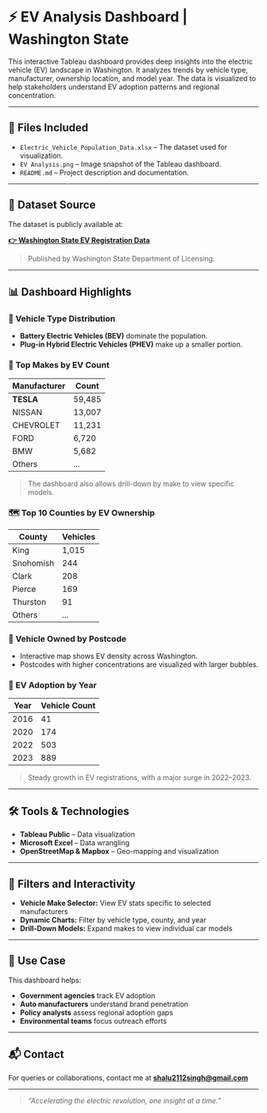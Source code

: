 # ⚡ EV Analysis Dashboard | Washington State

This interactive Tableau dashboard provides deep insights into the electric vehicle (EV) landscape in Washington. It analyzes trends by vehicle type, manufacturer, ownership location, and model year. The data is visualized to help stakeholders understand EV adoption patterns and regional concentration.

---

## 📁 Files Included

- `Electric_Vehicle_Population_Data.xlsx` – The dataset used for visualization.
- `EV Analysis.png` – Image snapshot of the Tableau dashboard.
- `README.md` – Project description and documentation.

---

## 🔗 Dataset Source

The dataset is publicly available at:

**[👉 Washington State EV Registration Data](https://data.wa.gov/Transportation/Electric-Vehicle-Population-Data/qdcq-c4e5)**  
> Published by Washington State Department of Licensing.

---

## 📊 Dashboard Highlights

### 🔌 Vehicle Type Distribution
- **Battery Electric Vehicles (BEV)** dominate the population.
- **Plug-in Hybrid Electric Vehicles (PHEV)** make up a smaller portion.

### 🚗 Top Makes by EV Count
| Manufacturer | Count     |
|--------------|-----------|
| **TESLA**    | 59,485    |
| NISSAN       | 13,007    |
| CHEVROLET    | 11,231    |
| FORD         | 6,720     |
| BMW          | 5,682     |
| Others       | ...       |

> The dashboard also allows drill-down by make to view specific models.

### 🗺️ Top 10 Counties by EV Ownership
| County     | Vehicles |
|------------|----------|
| King       | 1,015    |
| Snohomish  | 244      |
| Clark      | 208      |
| Pierce     | 169      |
| Thurston   | 91       |
| Others     | ...      |

### 📍 Vehicle Owned by Postcode
- Interactive map shows EV density across Washington.
- Postcodes with higher concentrations are visualized with larger bubbles.

### 📅 EV Adoption by Year
| Year | Vehicle Count |
|------|----------------|
| 2016 | 41             |
| 2020 | 174            |
| 2022 | 503            |
| 2023 | 889            |

> Steady growth in EV registrations, with a major surge in 2022–2023.

---

## 🛠 Tools & Technologies

- **Tableau Public** – Data visualization
- **Microsoft Excel** – Data wrangling
- **OpenStreetMap & Mapbox** – Geo-mapping and visualization

---

## 📌 Filters and Interactivity

- **Vehicle Make Selector:** View EV stats specific to selected manufacturers  
- **Dynamic Charts:** Filter by vehicle type, county, and year  
- **Drill-Down Models:** Expand makes to view individual car models  

---



## 📌 Use Case

This dashboard helps:
- **Government agencies** track EV adoption
- **Auto manufacturers** understand brand penetration
- **Policy analysts** assess regional adoption gaps
- **Environmental teams** focus outreach efforts

---

## 📬 Contact

For queries or collaborations, contact me at **shalu2112singh@gmail.com**

---

> _“Accelerating the electric revolution, one insight at a time.”_
